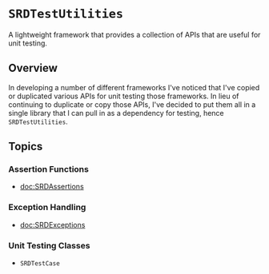 # ``SRDTestUtilities``

A lightweight framework that provides a collection of APIs that are useful for unit testing.

## Overview

In developing a number of different frameworks I've noticed that I've copied or duplicated various APIs for unit testing those frameworks. In lieu of continuing to duplicate or copy those APIs, I've decided to put them all in a single library that I can pull in as a dependency for testing, hence `SRDTestUtilities`.

## Topics

### Assertion Functions

- <doc:SRDAssertions>

### Exception Handling

- <doc:SRDExceptions>

### Unit Testing Classes

- ``SRDTestCase``
